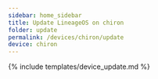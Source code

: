```yaml
---
sidebar: home_sidebar
title: Update LineageOS on chiron
folder: update
permalink: /devices/chiron/update
device: chiron
---
```

{% include templates/device_update.md %}

